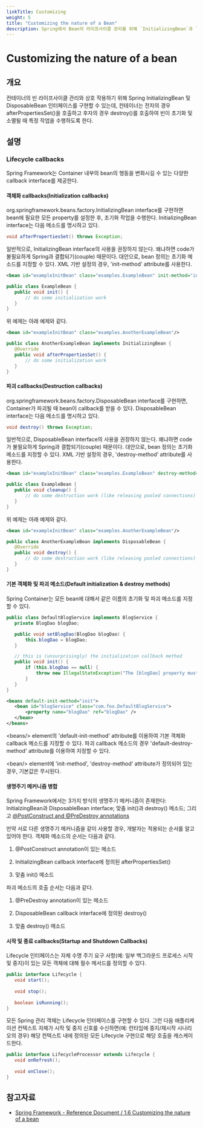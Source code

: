 ```yaml
---
linkTitle: Customizing
weight: 5
title: "Customizing the nature of a Bean"
description: Spring에서 Bean의 라이프사이클 관리를 위해 `InitializingBean`과 `DisposableBean` 인터페이스를 구현할 수 있다. 컨테이너는 빈이 초기화될 때 `afterPropertiesSet()` 메서드를, 소멸될 때 `destroy()` 메서드를 호출하여 특정 작업을 수행하도록 한다.
---
```


# Customizing the nature of a bean

## 개요

 컨테이너의 빈 라이프사이클 관리와 상호 작용하기 위해 Spring InitializingBean 및 DisposableBean 인터페이스를 구현할 수 있는데, 컨테이너는 전자의 경우 afterPropertiesSet()을 호출하고 후자의 경우 destroy()를 호출하여 빈이 초기화 및 소멸될 때 특정 작업을 수행하도록 한다.

## 설명

### Lifecycle callbacks

 Spring Framework는 Container 내부의 bean의 행동을 변화시길 수 있는 다양한 callback interface를 제공한다.

#### 객체화 callbacks(Initialization callbacks)

 org.springframework.beans.factory.InitializingBean interface를 구현하면 bean에 필요한 모든 property를 설정한 후, 초기화 작업을 수행한다. InitializingBean interface는 다음 메소드를 명시하고 있다.

 ```java
void afterPropertiesSet() throws Exception;
```

 일반적으로, InitializingBean interface의 사용을 권장하지 않는다. 왜냐하면 code가 불필요하게 Spring과 결합되기(couple) 때문이다. 대안으로, bean 정의는 초기화 메소드를 지정할 수 있다. XML 기반 설정의 경우, 'init-method' attribute를 사용한다.

 ```xml
<bean id="exampleInitBean" class="examples.ExampleBean" init-method="init"/>
```

 ```java
public class ExampleBean {
    public void init() {
        // do some initialization work
    }
}
```

 위 예제는 아래 예제와 같다.

 ```xml
<bean id="exampleInitBean" class="examples.AnotherExampleBean"/>
```

 ```java
public class AnotherExampleBean implements InitializingBean {
    @Override
    public void afterPropertiesSet() {
        // do some initialization work
    }
}
```

#### 파괴 callbacks(Destruction callbacks)

 org.springframework.beans.factory.DisposableBean interface를 구현하면, Container가 파괴될 때 bean이 callback를 받을 수 있다. DisposableBean interface는 다음 메소드를 명시하고 있다.

 ```java
void destroy() throws Exception;
```

 일반적으로, DisposableBean interface의 사용을 권장하지 않는다. 왜냐하면 code가 불필요하게 Spring과 결합되기(couple) 때문이다. 대안으로, bean 정의는 초기화 메소드를 지정할 수 있다. XML 기반 설정의 경우, 'destroy-method' attribute를 사용한다.

 ```xml
<bean id="exampleInitBean" class="examples.ExampleBean" destroy-method="cleanup"/>
```

 ```java
public class ExampleBean {
    public void cleanup() {
        // do some destruction work (like releasing pooled connections)
    }
}
```

 위 예제는 아래 예제와 같다.

 ```xml
<bean id="exampleInitBean" class="examples.AnotherExampleBean"/>
```

 ```java
public class AnotherExampleBean implements DisposableBean {
    @Override
    public void destroy() {
        // do some destruction work (like releasing pooled connections)
    }
}
```

#### 기본 객체화 및 파괴 메소드(Default initialization & destroy methods)

 Spring Container는 모든 bean에 대해서 같은 이름의 초기화 및 파괴 메소드를 지정할 수 있다.

 ```java
public class DefaultBlogService implements BlogService {
    private BlogDao blogDao;
 
    public void setBlogDao(BlogDao blogDao) {
        this.blogDao = blogDao;
    }
 
    // this is (unsurprisingly) the initialization callback method
    public void init() {
        if (this.blogDao == null) {
            throw new IllegalStateException("The [blogDao] property must be set.");
        }
    }
}
```

 ```xml
<beans default-init-method="init">
    <bean id="blogService" class="com.foo.DefaultBlogService">
        <property name="blogDao" ref="blogDao" />
    </bean>
</beans>
```

 &lt;beans/&gt; element의 'default-init-method' attribute를 이용하여 기본 객체화 callback 메소드를 지정할 수 있다. 파괴 callback 메소드의 경우 'default-destroy-method' attribute를 이용하여 지정할 수 있다.

 &lt;bean/&gt; element에 'init-method', 'destroy-method' attribute가 정의되어 있는 경우, 기본값은 무시된다.

#### 생명주기 메커니즘 병합

 Spring Framework에서는 3가지 방식의 생명주기 메커니즘이 존재한다: InitialzingBean과 DisposableBean interface; 맞춤 init()과 destroy() 메소드; 그리고 [@PostConstruct and @PreDestroy annotations](./ioc-container-annotation-based_configuration.md#postconstrutor와-predestroy)

 만약 서로 다른 생명주기 메커니즘을 같이 사용할 경우, 개발자는 적용되는 순서를 알고 있어야 한다. 객체화 메소드의 순서는 다음과 같다.

1.  @PostConstruct annotation이 있는 메소드
    
2.  InitializingBean callback interface에 정의된 afterPropertiesSet()
    
3.  맞춤 init() 메소드
    

 파괴 메소드의 호출 순서는 다음과 같다.

1.  @PreDestroy annotation이 있는 메소드
    
2.  DisposableBean callback interface에 정의된 destroy()
    
3.  맞춤 destroy() 메소드
    

#### 시작 및 종료 callbacks(Startup and Shutdown Callbacks)

 Lifecycle 인터페이스는 자체 수명 주기 요구 사항(예: 일부 백그라운드 프로세스 시작 및 중지)이 있는 모든 객체에 대해 필수 메서드를 정의할 수 있다.

 ```java
public interface Lifecycle {
    void start();
 
    void stop();
 
    boolean isRunning();
}
```

 모든 Spring 관리 객체는 Lifecycle 인터페이스를 구현할 수 있다. 그런 다음 애플리케이션 컨텍스트 자체가 시작 및 중지 신호를 수신하면(예: 런타임에 중지/재시작 시나리오의 경우) 해당 컨텍스트 내에 정의된 모든 Lifecycle 구현으로 해당 호출을 캐스케이드한다.

 ```java
public interface LifecycleProcessor extends Lifecycle {
    void onRefresh();
 
    void onClose();
}
```

## 참고자료

*   [Spring Framework - Reference Document / 1.6 Customizing the nature of a bean](https://docs.spring.io/spring-framework/docs/5.3.27/reference/html/core.html#beans-factory-nature)
